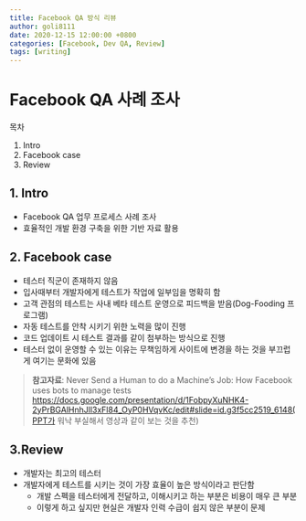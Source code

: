 ```yaml
---
title: Facebook QA 방식 리뷰
author: goli8111
date: 2020-12-15 12:00:00 +0800
categories: [Facebook, Dev QA, Review]
tags: [writing]
---
```


# Facebook QA 사례 조사

목차
1. Intro
2. Facebook case
3. Review

## 1. Intro ##
- Facebook QA 업무 프로세스 사례 조사
- 효율적인 개발 환경 구축을 위한 기반 자료 활용

## 2. Facebook case ##
- 테스터 직군이 존재하지 않음
- 입사때부터 개발자에게 테스트가 작업에 일부임을 명확히 함
- 고객 관점의 테스트는 사내 베타 테스트 운영으로 피드백을 받음(Dog-Fooding 프로그램)
- 자동 테스트를 안착 시키기 위한 노력을 많이 진행
- 코드 업데이트 시 테스트 결과를 같이 첨부하는 방식으로 진행
- 테스터 없이 운영할 수 있는 이유는 무책임하게 사이트에 변경을 하는 것을 부끄럽게 여기는 문화에 있음

> **참고자료**:
Never Send a Human to do a Machine’s Job: How Facebook uses bots to manage tests
https://docs.google.com/presentation/d/1FobpyXuNHK4-2yPrBGAlHnhJll3xFl84_OyP0HVqvKc/edit#slide=id.g3f5cc2519_6148(PPT가 워낙 부실해서 영상과 같이 보는 것을 추천)

## 3.Review ##
- 개발자는 최고의 테스터
- 개발자에게 테스트를 시키는 것이 가장 효율이 높은 방식이라고 판단함
  - 개발 스펙을 테스터에게 전달하고, 이해시키고 하는 부분은 비용이 매우 큰 부분
  - 이렇게 하고 싶지만 현실은 개발자 인력 수급이 쉽지 않은 부분이 문제